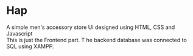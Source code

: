 # Hap
A simple men's accessory store UI designed using HTML, CSS and Javascript  
This is just the Frontend part.  T
he backend database was connected to SQL using XAMPP.
